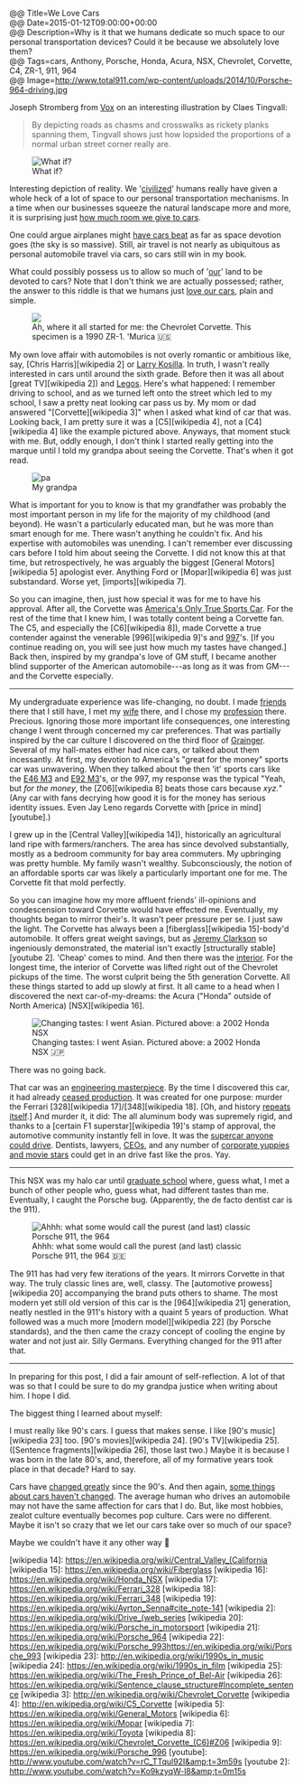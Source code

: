 @@ Title=We Love Cars  
@@ Date=2015-01-12T09:00:00+00:00  
@@ Description=Why is it that we humans dedicate so much space to our personal transportation devices? Could it be because we absolutely love them?  
@@ Tags=cars, Anthony, Porsche, Honda, Acura, NSX, Chevrolet, Corvette, C4, ZR-1, 911, 964  
@@ Image=http://www.total911.com/wp-content/uploads/2014/10/Porsche-964-driving.jpg  

Joseph Stromberg from [Vox][vox] on an interesting illustration by Claes Tingvall:
>By depicting roads as chasms and crosswalks as rickety planks spanning them, Tingvall shows just how lopsided the proportions of a normal urban street corner really are.

<figure>
	<img src="https://cdn1.vox-cdn.com/thumbor/DHoDx9uFf7snfSK3cYv96l5Gydg=/1600x0/filters:no_upscale()/cdn0.vox-cdn.com/uploads/chorus_asset/file/2466040/3206.0.jpg" alt="What if?" />
	<figcaption>What if?</figcaption>
</figure>

Interesting depiction of reality. We '[civilized][wikipedia]' humans really have given a whole heck of a lot of space to our personal transportation mechanisms. In a time when our businesses squeeze the natural landscape more and more, it is surprising just [how much room we give to cars][duckduckgo]. 

One could argue airplanes might [have cars beat][bp] as far as space devotion goes (the sky is so massive). Still, air travel is not nearly as ubiquitous as personal automobile travel via cars, so cars still win in my book.

What could possibly possess us to allow so much of '[our][alternet]' land to be devoted to cars? Note that I don't think we are actually possessed; rather, the answer to this riddle is that we humans just [love our cars][truegoodlove], plain and simple.

<figure>
	<img src="http://image.automobilemag.com/f/52935344%2Bq100%2Bre0/chevrolet-corvette-c4-zr1.jpg" />
	<figcaption>Ah, where it all started for me: the Chevrolet Corvette. This specimen is a 1990 ZR-1. 'Murica 🇺🇸</figcaption>
</figure>

My own love affair with automobiles is not overly romantic or ambitious like, say, [Chris Harris][wikipedia 2] or [Larry Kosilla][carsalways]. In truth, I wasn't really interested in cars until around the sixth grade. Before then it was all about [great TV][wikipedia 2]) and [Legos][amazon].  Here's what happened: I remember driving to school, and as we turned left onto the street which led to my school, I saw a pretty neat looking car pass us by. My mom or dad answered "[Corvette][wikipedia 3]" when I asked what kind of car that was. Looking back, I am pretty sure it was a [C5][wikipedia 4], not a [C4][wikipedia 4] like the example pictured above. Anyways, that moment stuck with me. But, oddly enough, I don't think I started really getting into the marque until I told my grandpa about seeing the Corvette. That's when it got read.

<figure class="figright">
	<img src="http://d.pr/i/1ilvy+" alt="pa" />
	<figcaption>My grandpa</figcaption>
</figure>

What is important for you to know is that my grandfather was probably the most important person in my life for the majority of my childhood (and beyond). He wasn't a particularly educated man, but he was more than smart enough for me. There wasn't anything he couldn't fix. And his expertise with automobiles was unending. I can't remember ever discussing cars before I told him about seeing the Corvette. I did not know this at that time, but retrospectively, he was arguably the biggest [General Motors][wikipedia 5] apologist ever. Anything Ford or [Mopar][wikipedia 6] was just substandard. Worse yet, [imports][wikipedia 7]. 

So you can imagine, then, just how special it was for me to have his approval. After all, the Corvette was [America's Only True Sports Car][amazon 2]. For the rest of the time that I knew him, I was totally content being a Corvette fan. The C5, and especially the [C6][wikipedia 8]), made Corvette a true contender against the venerable [996][wikipedia 9]'s and [997][wikipedia 10]'s. [If you continue reading on, you will see just how much my tastes have changed.] Back then, inspired by my grandpa's love of GM stuff, I became another blind supporter of the American automobile---as long as it was from GM---and the Corvette especially.

<hr class="small" />

My undergraduate experience was life-changing, no doubt. I made [friends][twitter] there that I still have, I met my [wife][twitter 2] there, and I chose my [profession][wikipedia 11] there. Precious. Ignoring those more important life consequences, one interesting change I went through concerned my car preferences. That was partially inspired by the car culture I discovered on the third floor of [Grainger][wikipedia 11]. Several of my hall-mates either had nice cars, or talked about them incessantly. At first, my devotion to America's "great for the money" sports car was unwavering. When they talked about the then 'it' sports cars like the [E46 M3][wikipedia 12] and [E92 M3][wikipedia 13]'s, or the 997, my response was the typical "Yeah, but *for the money*, the [Z06][wikipedia 8] beats those cars because *xyz.*" (Any car with fans decrying how good it is for the money has serious identity issues. Even Jay Leno regards Corvette with [price in mind][youtube].)

I grew up in the [Central Valley][wikipedia 14]), historically an agricultural land ripe with farmers/ranchers. The area has since devolved substantially, mostly as a bedroom community for bay area commuters. My upbringing was pretty humble. My family wasn't wealthy. Subconsciously, the notion of an affordable sports car was likely a particularly important one for me. The Corvette fit that mold perfectly.

So you can imagine how my more affluent friends' ill-opinions and condescension toward Corvette would have effected me. Eventually, my thoughts began to mirror their's. It wasn't peer pressure per se. I just saw the light. The Corvette has always been a [fiberglass][wikipedia 15]-body'd automobile. It offers great weight savings, but as [Jeremy Clarkson][twitter 3] so ingeniously demonstrated, the material isn't exactly [structurally stable][youtube 2]. 'Cheap' comes to mind. And then there was the [interior][coolridesonline]. For the longest time, the interior of Corvette was lifted right out of the Chevrolet pickups of the time. The worst culprit being the 5th generation Corvette. All these things started to add up slowly at first. It all came to a head when I discovered the next car-of-my-dreams: the Acura ("Honda" outside of North America) [NSX][wikipedia 16].

<figure>
	<img src="http://www.arab4x4.com/wp-content/gallery/car_wallpapers/Honda-NSX/Honda-NSX-008.jpg" alt="Changing tastes: I went Asian. Pictured above: a 2002 Honda NSX" />
	<figcaption>Changing tastes: I went Asian. Pictured above: a 2002 Honda NSX 🇯🇵</figcaption>
</figure>

There was no going back.

That car was an [engineering masterpiece][honda-nsx]. By the time I discovered this car, it had already [ceased production][nsxprime]. It was created for one purpose: murder the Ferrari [328][wikipedia 17]/[348][wikipedia 18]. [Oh, and history [repeats itself][jalopnik].] And murder it, it did: The all aluminum body was supremely rigid, and thanks to a [certain F1 superstar][wikipedia 19]'s stamp of approval, the automotive community instantly fell in love. It was the [supercar anyone could drive][petrolicious]. Dentists, lawyers, [CEOs][businessinsider], and any number of [corporate yuppies and movie stars][nsxprime 2] could get in an drive fast like the pros. Yay. 

<hr class="small" />

This NSX was my halo car until [graduate school][llu] where, guess what, I met a bunch of other people who, guess what, had different tastes than me. Eventually, I caught the Porsche bug. (Apparently, the de facto dentist car is the 911).

<figure>
	<img src="http://www.total911.com/wp-content/uploads/2014/10/Porsche-964-driving.jpg" alt="Ahhh: what some would call the purest (and last) classic Porsche 911, the 964" />
	<figcaption>Ahhh: what some would call the purest (and last) classic Porsche 911, the 964 🇩🇪</figcaption>
</figure>

The 911 has had very few iterations of the years. It mirrors Corvette in that way. The truly classic lines are, well, classy. The [automotive prowess][wikipedia 20] accompanying the brand puts others to shame. The most modern yet still old version of this car is the [964][wikipedia 21] generation, neatly nestled in the 911's history with a quaint 5 years of production. What followed was a much more [modern model][wikipedia 22] (by Porsche standards), and the then came the crazy concept of cooling the engine by water and not just air. Silly Germans. Everything changed for the 911 after that.

<hr class="small">

In preparing for this post, I did a fair amount of self-reflection. A lot of that was so that I could be sure to do my grandpa justice when writing about him. I hope I did.

The biggest thing I learned about myself:

I must really like 90's cars. I guess that makes sense. I like [90's music][wikipedia 23] too. [90's movies][wikipedia 24]. [90's TV][wikipedia 25]. ([Sentence fragments][wikipedia 26], those last two.) Maybe it is because I was born in the late 80's, and, therefore, all of my formative years took place in that decade? Hard to say. 

Cars have [changed greatly][theverge] since the 90's. And then again, [some things about cars haven't changed][jalopnik 2]. The average human who drives an automobile may not have the same affection for cars that I do. But, like most hobbies, zealot culture eventually becomes pop culture. Cars were no different. Maybe it isn't so crazy that we let our cars take over so much of our space?

Maybe we couldn't have it any other way 🚗

[alternet]: http://www.alternet.org/immigration/map-destruction-how-europeans-stole-native-land
[amazon]: http://www.amazon.com/Vintage-Barracuda-Pirate-Shooting-Cannons/dp/B0021XFDL0
[amazon 2]: http://www.amazon.com/Corvette-Americas-Only-True-Sports/dp/B000NR7XKA
[bp]: http://1.bp.blogspot.com/-DNM1il8fGPM/VBKv1zLVz7I/AAAAAAAAG90/Dh2Rr7e9gt4/s1600/Dubai%2BRuler%2BApproves%2B%2432%2Bbillion%2BTo%2BBuild%2BWorld's%2BLargest%2BAirport.jpg
[businessinsider]: http://www.businessinsider.com/larry-ellison-gave-acura-nsx-supercars-presents-2014-9
[carsalways]: http://carsalways.com/2013/01/07/the-story-of-larry-kosilla-and-his-passion-for-cars/
[coolridesonline]: http://www.coolridesonline.net/news-blog/news-entertainment/why-the-corvette-will-always-suck/
[duckduckgo]: https://images.duckduckgo.com/iu/?u=http%3A%2F%2Fstatic.wixstatic.com%2Fmedia%2F38caab_fed0a75c541266c4846f41b2fd5bbcbf.jpg_srz_936_485_85_22_0.50_1.20_0.00_jpg_srz&amp;f=1
[honda-nsx]: http://honda-nsx.info/history/
[jalopnik]: http://jalopnik.com/once-again-the-acura-nsx-targets-ferrari-for-a-fractio-1643380797
[jalopnik 2]: http://jalopnik.com/alfa-romeo-selling-cars-with-sex-since-pretty-much-alw-1677174438
[llu]: http://www.llu.edu/dentistry/index.page
[nsxprime]: http://www.nsxprime.com/wiki/Production_Numbers
[nsxprime 2]: http://www.nsxprime.com/FAQ/Media/famous.htm
[petrolicious]: http://www.petrolicious.com/the-acura-nsx-is-faster-because-it-s-better
[theverge]: http://www.theverge.com/2014/12/26/7451199/tesla-announces-roadster-3-0-an-upgrade-package-with-massive-range
[truegoodlove]: http://www.truegoodlove.com/cars.php
[twitter]: http://twitter.com/The_Real_Hunter
[twitter 2]: http://twitter.com/venusautumn
[twitter 3]: https://twitter.com/JeremyClarkson
[vox]: http://www.vox.com/xpress/2014/11/18/7236471/cars-pedestrians-roads
[wikipedia]: https://en.wikipedia.org/wiki/Civilized
[wikipedia 10]: https://en.wikipedia.org/wiki/Porsche_997
[wikipedia 11]: https://en.wikipedia.org/wiki/Dentistry
[wikipedia 12]: https://en.wikipedia.org/wiki/BMW_M3#E46_M3
[wikipedia 13]: https://en.wikipedia.org/wiki/BMW_M3#E90.2F92.2F93_M3
[wikipedia 14]: https://en.wikipedia.org/wiki/Central_Valley_(California
[wikipedia 15]: https://en.wikipedia.org/wiki/Fiberglass
[wikipedia 16]: https://en.wikipedia.org/wiki/Honda_NSX
[wikipedia 17]: https://en.wikipedia.org/wiki/Ferrari_328
[wikipedia 18]: https://en.wikipedia.org/wiki/Ferrari_348
[wikipedia 19]: https://en.wikipedia.org/wiki/Ayrton_Senna#cite_note-141
[wikipedia 2]: https://en.wikipedia.org/wiki/Drive_(web_series
[wikipedia 20]: https://en.wikipedia.org/wiki/Porsche_in_motorsport
[wikipedia 21]: https://en.wikipedia.org/wiki/Porsche_964
[wikipedia 22]: https://en.wikipedia.org/wiki/Porsche_993https://en.wikipedia.org/wiki/Porsche_993
[wikipedia 23]: http://en.wikipedia.org/wiki/1990s_in_music
[wikipedia 24]: https://en.wikipedia.org/wiki/1990s_in_film
[wikipedia 25]: https://en.wikipedia.org/wiki/The_Fresh_Prince_of_Bel-Air
[wikipedia 26]: https://en.wikipedia.org/wiki/Sentence_clause_structure#Incomplete_sentence
[wikipedia 3]: http://en.wikipedia.org/wiki/Chevrolet_Corvette
[wikipedia 4]: http://en.wikipedia.org/wiki/C5_Corvette
[wikipedia 5]: https://en.wikipedia.org/wiki/General_Motors
[wikipedia 6]: https://en.wikipedia.org/wiki/Mopar
[wikipedia 7]: https://en.wikipedia.org/wiki/Toyota
[wikipedia 8]: https://en.wikipedia.org/wiki/Chevrolet_Corvette_(C6)#Z06
[wikipedia 9]: https://en.wikipedia.org/wiki/Porsche_996
[youtube]: http://www.youtube.com/watch?v=rC_TTqul92I&amp;t=3m59s
[youtube 2]: http://www.youtube.com/watch?v=Ko9kzyqW-l8&amp;t=0m15s